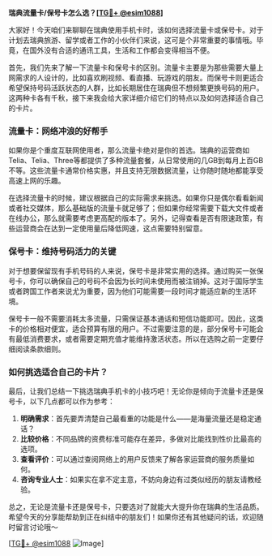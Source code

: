 **瑞典流量卡/保号卡怎么选？[[TG💪+ @esim1088](https://t.me/s/esim1088)]**

大家好！今天咱们来聊聊在瑞典使用手机卡时，该如何选择流量卡或保号卡。对于计划去瑞典旅游、留学或者工作的小伙伴们来说，这可是个非常重要的事情哦。毕竟，在国外没有合适的通讯工具，生活和工作都会变得相当不便。

首先，我们先来了解一下流量卡和保号卡的区别。流量卡主要是为那些需要大量上网需求的人设计的，比如喜欢刷视频、看直播、玩游戏的朋友。而保号卡则更适合希望保持号码活跃状态的人群，比如长期居住在瑞典但不想频繁更换号码的用户。这两种卡各有千秋，接下来我会给大家详细介绍它们的特点以及如何选择适合自己的卡片。

### 流量卡：网络冲浪的好帮手

如果你是个重度互联网使用者，那么流量卡绝对是你的首选。瑞典的运营商如Telia、Telia、Three等都提供了多种流量套餐，从日常使用的几GB到每月上百GB不等。这些流量卡通常价格实惠，并且支持无限数据流量，让你随时随地都能享受高速上网的乐趣。

在选择流量卡的时候，建议根据自己的实际需求来挑选。如果你只是偶尔看看新闻或者社交媒体，那么基础版的流量卡就足够了；但如果你经常需要下载大文件或者在线办公，那么就需要考虑更高配的版本了。另外，记得查看是否有限速政策，有些运营商会在达到一定使用量后降低网速，这点需要特别留意。

### 保号卡：维持号码活力的关键

对于想要保留现有手机号码的人来说，保号卡是非常实用的选择。通过购买一张保号卡，你可以确保自己的号码不会因为长时间未使用而被注销掉。这对于国际学生或者跨国工作者来说尤为重要，因为他们可能需要一段时间才能适应新的生活环境。

保号卡一般不需要消耗太多流量，只需保证基本通话和短信功能即可。因此，这类卡的价格相对便宜，适合预算有限的用户。不过需要注意的是，部分保号卡可能会有最低消费要求，或者需要定期充值才能维持激活状态。所以在选购之前一定要仔细阅读条款细则。

### 如何挑选适合自己的卡片？

最后，让我们总结一下挑选瑞典手机卡的小技巧吧！无论你是倾向于流量卡还是保号卡，以下几点都可以作为参考：

1. **明确需求**：首先要弄清楚自己最看重的功能是什么——是海量流量还是稳定通话？
2. **比较价格**：不同品牌的资费标准可能存在差异，多做对比能找到性价比最高的选项。
3. **查看评价**：可以通过查阅网络上的用户反馈来了解各家运营商的服务质量如何。
4. **咨询专业人士**：如果实在拿不定主意，不妨向身边有过类似经历的朋友请教经验。

总之，无论是流量卡还是保号卡，只要选对了就能大大提升你在瑞典的生活品质。希望今天的分享能帮助到正在纠结中的朋友们！如果你还有其他疑问的话，欢迎随时留言讨论哦～

[[TG💪+ @esim1088](https://t.me/s/esim1088) ![Image](https://i.postimg.cc/4NQfJmqS/Snipaste-2025-05-13-00-14-12.png)]